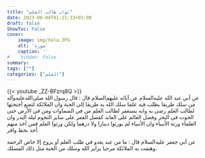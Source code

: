 ```yaml
---
title: "ثواب طالب العلم"
date: 2023-06-04T01:21:13+03:00
draft: false
ShowToc: False
cover:
    image: img/hala.JPG
    alt: 'صورة'
    caption: ''
#    hidden: false
summary: 
tags: [""]
categories: ["العلم"]
---
```

{{< youtube _ZZ-BFzrq8Q >}} 
<br>
عن أبي عبد الله عليه‌السلام عن آبائه عليهم‌السلام قال : قال رسول
الله صلى‌الله‌عليه‌وآله من سلك طريقا يطلب فيه علما سلك الله به طريقا إلى الجنة
وان الملائكة لتضع أجنحتها لطالب العلم رضى به وانه يستغفر لطالب
العلم من في السماوات ومن في الأرض حتى الحوت في البحر وفضل العالم
على العابد كفضل القمر على ساير النجوم ليلة البدر وان العلماء ورثة
الأنبياء وان الأنبياء لم يورثوا دينارا ولا درهما ولكن ورثوا العلم فمن
أخذ منهم أخذ بحظ وافر.

عن أبي جعفر عليه‌السلام قال : ما من
عبد يغدو في طلب العلم أو يروح إلا خاض الرحمة وهتفت به الملائكة
مرحبا بزاير الله وسلك من الجنة مثل ذلك المسلك.


